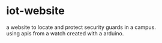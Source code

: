 # iot-website
a website to locate and protect security guards in a campus. \
using apis from a watch created with a arduino.

